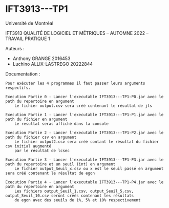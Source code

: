 # IFT3913---TP1

Université de Montréal


IFT3913 QUALITÉ DE LOGICIEL ET MÉTRIQUES – AUTOMNE 2022 – TRAVAIL PRATIQUE 1


Auteurs :

- Anthony GRANGE 2016453
- Luchino ALLIX-LASTREGO 20222844


Documentation :

    Pour exécuter les 4 programmes il faut passer leurs arguments respectifs.

    Execution Partie 0 - Lancer l'executable IFT3913---TP1-P0.jar avec le path du repertoire en argument
        Le fichier output.csv sera créé contenant le résultat de jls

    Execution Partie 1 - Lancer l'executable IFT3913---TP1-P1.jar avec le path du fichier en argument
        Le resultat seras affiché dans la console

    Execution Partie 2 - Lancer l'executable IFT3913---TP1-P2.jar avec le path du fichier csv en argument
        Le fichier output2.csv sera créé contant le résultat du fichier csv initial augmenté
        par le résultat de lcsec

    Execution Partie 3 - Lancer l'executable IFT3913---TP1-P3.jar avec le path du repertoire et un seuil (int) en argument
        Le fichier output_Seuil_x.csv ou x est le seuil passé en argument sera créé contenant le résultat de egon

    Execution Partie 4 - Lancer l'executable IFT3913---TP1-P4.jar avec le path du repertoire en argument
        Les fichiers output_Seuil_1.csv, output_Seuil_5.csv, output_Seuil_10.csv seront créés contenant les résultats
        de egon avec des seuils de 1%, 5% et 10% respectivement
